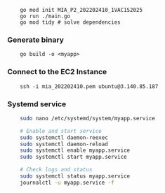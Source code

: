 ```shell
    go mod init MIA_P2_202202410_1VAC1S2025
    go run ./main.go
    go mod tidy # solve dependencies
```
### Generate binary
```shell
    go build -o <myapp>
```

### Connect to the EC2 Instance
```shell
    ssh -i mia_202202410.pem ubuntu@3.140.85.187
```

### Systemd service
```bash
    sudo nano /etc/systemd/system/myapp.service

    # Enable and start service
    sudo systemctl daemon-reexec
    sudo systemctl daemon-reload
    sudo systemctl enable myapp.service
    sudo systemctl start myapp.service

    # Check logs and status
    sudo systemctl status myapp.service
    journalctl -u myapp.service -f
```